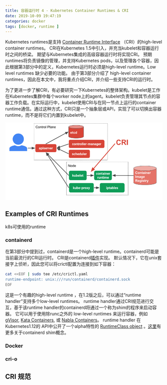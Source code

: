 ```yaml
---
title: 容器运行时 4 - Kubernetes Container Runtimes & CRI
date: 2019-10-09 19:47:19
categories: docker
tags: [docker, runtime ]
---
```


Kubernetes runtimes是支持 [Container Runtime Interface](https://github.com/kubernetes/community/blob/master/contributors/devel/sig-node/container-runtime-interface.md) （CRI）的high-level container runtimes。 CRI在Kubernetes 1.5中引入，并充当kubelet和容器运行时之间的桥梁。 期望与Kubernetes集成的高级容器运行时将实现CRI。 预期runtimes将负责镜像的管理，并支持Kubernetes pods，以及管理各个容器，因此根据第3部分中的定义，Kubernetes运行时必须是high-level runtime。Low level runtimes 缺少必要的功能。 由于第3部分介绍了 high-level container runtimes，因此在本文中，我将重点介绍CRI，并介绍一些支持CRI的运行时。

为了更进一步了解CRI，有必要研究一下Kubernetes的整体架构。kubelet是工作在Kubernetes集群中每个worker node上的agent。kubelet负责管理其节点的容器工作负载。在实际运行中，kubelet使用CRI与在同一节点上运行的container runtime通信。通过这种方式，CRI只是一个抽象层或API，实现了可以切换出容器runtime，而不是将它们内置到kubelet中。

![runtime-architecture](https://raw.githubusercontent.com/liupeng0518/e-book/master/docker/.images/CRI.png)

## Examples of CRI Runtimes

k8s可使用的runtime

### containerd

在第3部分中提到过，containerd是一个high-level runtime。containerd可能是当前最流行的CRI运行时。 CRI是containerd[插件](https://github.com/containerd/cri)实现。 默认情况下，它在unix套接字上侦听，因此您可以将crictl配置为连接到如下容器：

```bash
cat <<EOF | sudo tee /etc/crictl.yaml
runtime-endpoint: unix:///run/containerd/containerd.sock
EOF
```

这是一个有趣的high-level runtime ，在1.2版之后，可以通过“runtime handler”支持多个low-level runtimes。 runtime handler通过CRI规范进行交互，基于该runtime handler的containerd将通过一个称为shim的程序来启动容器。 它可以用于使用除runc之外的 low-level runtimes 来运行容器，例如 [gVisor](https://github.com/google/gvisor), [Kata Containers](https://katacontainers.io/), 或 [Nabla Containers](https://nabla-containers.github.io/)。 runtime handler 在Kubernetes1.12的 API中公开了一个alpha特性的 [RuntimeClass object](https://kubernetes.io/docs/concepts/containers/runtime-class/) 。[这里](https://github.com/containerd/containerd/pull/2434)有更多关于containerd shim概念。

### Docker



### cri-o



## CRI 规范